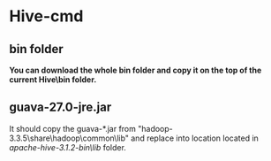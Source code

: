 # Hive-cmd

## bin folder

**You can download the whole bin folder and copy it on the top of the current Hive\bin folder.**

## guava-27.0-jre.jar

It should copy the guava-*.jar from "hadoop-3.3.5\share\hadoop\common\lib" and replace into location located in *apache-hive-3.1.2-bin\lib* folder.

